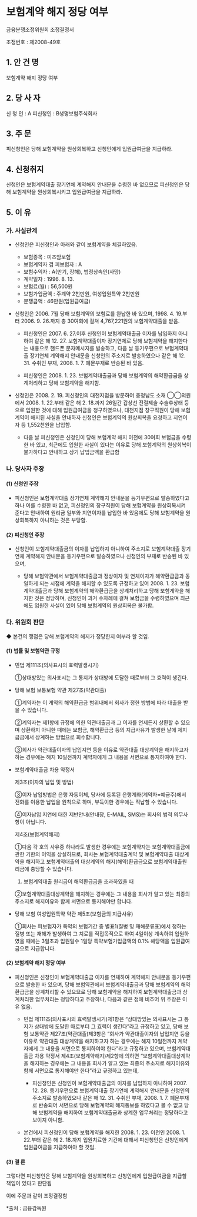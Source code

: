 # 보험계약 해지 정당 여부

금융분쟁조정위원회
조정결정서

조정번호 : 제2008-49호

## 1. 안 건 명 
보험계약 해지 정당 여부 

## 2. 당 사 자

신 청 인 : A 
피신청인 : B생명보험주식회사

## 3. 주    문

피신청인은 당해 보험계약을 원상회복하고 신청인에게 입원급여금을 지급하라.

## 4. 신청취지

신청인은 보험계약대출 장기연체 계약해지 안내문을 수령한 바 없으므로 피신청인은 당해 보험계약을 원상회복시키고 입원급여금을 지급하라.

## 5. 이   유

### 가. 사실관계

* 신청인은 피신청인과 아래와 같이 보험계약을 체결하였음. 

     - 보험종목 : 미즈암보험
     - 보험계약자 겸 피보험자 : A
     - 보험수익자 : A(만기, 장해), 법정상속인(사망)
     - 계약일자 : 1996. 8. 13.          
     - 보험료(월) : 56,500원
     - 보험가입금액 :  주계약 2천만원, 여성입원특약 2천만원
     - 분쟁금액 : 46만원(입원급여금)
   
* 신청인은 2006. 7월 당해 보험계약의 보험료를 완납한 바 있으며, 1998. 4. 19.부터 2006. 9. 26.까지 총 30여회에 걸쳐 4,767,221원의 보험계약대출을 받음.

  * 피신청인은 2007. 6. 27.이후 신청인이 보험계약대출금 이자를 납입하지 아니하여 같은 해 12. 27. 보험계약대출이자 장기연체로 당해 보험계약을 해지한다는 내용으로 핸드폰 문자메시지를 발송하고, 다음 날 등기우편으로 보험계약대출 장기연체 계약해지 안내문을  신청인의 주소지로 발송하였으나 같은 해 12. 31. 수취인 부재, 2008. 1. 7. 폐문부재로 반송된 바 있음.

  * 피신청인은 2008. 1. 23. 보험계약대출금과 당해 보험계약의 해약환급금을 상계처리하고 당해 보험계약을 해지함. 

* 신청인은 2008. 2. 19. 피신청인의 대천지점을 방문하여 충청남도 소재 ◯◯의원에서 2008. 1. 22.부터 같은 해 2. 18.까지 26일간 갑상선 전절제술 수술후상태 등으로 입원한 것에 대해 입원급여금을 청구하였으나, 대천지점 창구직원이 당해 보험계약이 해지된 사실을 안내하자 신청인은 보험계약의 원상회복을 요청하고 지연이자 등 1,552천원을 납입함.

  * 다음 날 피신청인은 신청인이 당해 보험계약 해지 이전에 30여회 보험금을 수령한 바 있고, 최근에도 입원한 사실이 있다는 이유로 당해 보험계약의 원상회복이 불가하다고 안내하고 상기 납입금액을 환급함

### 나. 당사자 주장

#### (1) 신청인 주장

* 피신청인은 보험계약대출 장기연체 계약해지 안내문을 등기우편으로 발송하였다고 하나 이를 수령한 바 없고, 피신청인의 창구직원이 당해 보험계약을 원상회복시켜 준다고 안내하여 원리금 일부와 지연이자를 납입한 바 있음에도 당해 보험계약을 원상회복하지 아니하는 것은 부당함. 

#### (2) 피신청인 주장

* 신청인이 보험계약대출금의 이자를 납입하지 아니하여 주소지로 보험계약대출 장기연체 계약해지 안내문을 등기우편으로 발송하였으나 신청인의 부재로 반송된 바 있으며, 

  * 당해 보험약관에서 보험계약대출금과 정상이자 및 연체이자가 해약환급금과 동일하게 되는 시점에 계약을 해지할 수 있도록 규정하고 있어 2008. 1. 23. 보험계약대출금과 당해 보험계약의 해약환급금을 상계처리하고 당해 보험계약을 해지한 것은 정당하며, 신청인이 과거 수차례에 걸쳐 보험금을 수령하였으며 최근에도 입원한 사실이 있어 당해 보험계약의 원상회복은 불가함.

### 다. 위원회 판단

 ◆ 본건의 쟁점은 당해 보험계약의 해지가 정당한지 여부라 할 것임. 

#### (1) 법률 및 보험약관 규정

* 민법 제111조(의사표시의 효력발생시기)

     ①상대방있는 의사표시는 그 통지가 상대방에 도달한 때로부터 그 효력이 생긴다.

    
* 당해 보험 보통보험 약관 제27조(약관대출)

     ①계약자는 이 계약의 해약환급금 범위내에서 회사가 정한 방법에 따라 대출을 받을 수 있습니다.

     ②계약자는 제1항에 규정에 의한 약관대출금과 그 이자를 언제든지 상환할 수 있으며 상환하지 아니한 때에는 보험금, 해약환급금 등의 지급사유가 발생한 날에 제지급금에서 상계하는 방법으로 회수합니다.

     ③회사가 약관대출이자의 납입지연 등을 이유로 약관대출 대상계약을 해지하고자 하는 경우에는 해지 10일전까지 계약자에게 그 내용을 서면으로 통지하여야 한다.

* 보험계약대출금 차용 약정서 

     제3조(이자의 납입 및 방법)

    ③이자 납입방법은 은행 자동이체, 당사에 등록된 은행계좌(계약자=예금주)에서 전화를 이용한 납입을 원칙으로 하며, 부득이한 경우에는 직납할 수 있습니다.

    ④이자납입 지연에 대한 제반안내(안내장, E-MAIL, SMS)는 회사의 법적 의무사항이 아닙니다.

     제4조(보험계약해지)

    ①다음 각 호의 사유중 하나라도 발생한 경우에는 보험계약자는 보험계약대출금에 관한 기한의 이익을 상실하므로, 회사는 보험계약대출계약 및 보험계약대출 대상계약을 해지하고 보험계약대출의 대상계약의 해지(해약)환급금으로 보험계약대출원리금에 충당할 수 있습니다.  

    1) 보험계약대출 원리금이 해약환급금을 초과하였을 때

    ②보험계약대출대상계약을 해지하는 경우에는 그 내용을 회사가 알고 있는 최종의 주소지로 해지이유와 함께 서면으로 통지해야만 합니다.
    
* 당해 보험 여성입원특약 약관 제5조(보험금의 지급사유)

    ①회사는 피보험자가 특약의 보험기간 중 별표1(질병 및 재해분류표)에서 정하는 질병 또는 재해가 발생하여 그 치료를 직접목적으로 하여 4일이상 계속하여 입원하였을 때에는 3일초과 입원일수 1일당 특약보험가입금액의 0.1% 해당액을 입원급여금으로 지급합니다.

#### (2) 보험계약 해지 정당 여부 
     
* 피신청인은 신청인이 보험계약대출금 이자를 연체하여 계약해지 안내문을 등기우편으로 발송한 바 있으며, 당해 보험약관에서 보험계약대출금과 당해 보험계약의 해약환급금을 상계처리할 수 있으므로 당해 보험계약을 해지하여 보험계약대출금과 상계처리한 업무처리는 정당하다고 주장하나, 다음과 같은 점에 비추어 위 주장은 이유 없음.

  * 민법 제111조(의사표시의 효력발생시기)제1항은 “상대방있는 의사표시는 그 통지가 상대방에 도달한 때로부터 그 효력이 생긴다”라고 규정하고 있고, 당해 보험 보통약관 제27조(약관대출)제3항은 “회사가 약관대출이자의 납입지연 등을 이유로 약관대출 대상계약을 해지하고자 하는 경우에는 해지 10일전까지 계약자에게 그 내용을 서면으로 통지하여야 한다”라고 규정하고 있으며, 보험계약대출금 차용 약정서 제4조(보험계약해지)제2항에 의하면 “보험계약대출대상계약을 해지하는 경우에는 그 내용을 회사가 알고 있는 최종의 주소지로 해지이유와 함께 서면으로 통지해야만 한다”라고 규정하고 있는데, 

     - 피신청인은 신청인이 보험계약대출금의 이자를 납입하지 아니하여 2007. 12. 28. 등기우편으로 보험계약대출 장기연체 계약해지 안내문을 신청인의 주소지로 발송하였으나 같은 해 12. 31. 수취인 부재, 2008. 1. 7. 폐문부재로 반송되어 서면으로 당해 보험계약의 해지통보를 하였다고 볼 수 없고 당해 보험계약을 해지하여 보험계약대출금과 상계한 업무처리는 정당하다고 보이지 아니함.

  * 본건에서 피신청인이 당해 보험계약을 해지한 2008. 1. 23. 이전인 2008. 1. 22.부터 같은 해 2. 18.까지 입원치료한 기간에 대해서 피신청인은 신청인에게 입원급여금을 지급하여야 할 것임.

#### (3) 결 론

그렇다면 피신청인은 당해 보험계약을 원상회복하고 신청인에게 입원급여금을 지급할 책임이 있다고 판단됨

이에 주문과 같이 조정결정함

*출처 : 금융감독원